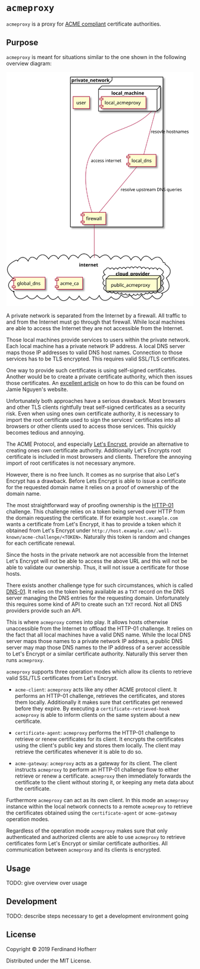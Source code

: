 # `acmeproxy`

`acmeproxy` is a proxy for [ACME
compliant](https://tools.ietf.org/html/rfc8555) certificate authorities.

## Purpose

`acmeproxy` is meant for situations similar to the one shown in the following
overview diagram:

![Overview](doc/img/overview.svg)

A private network is separated from the Internet by a firewall. All
traffic to and from the Internet must go through that firewall. While
local machines are able to access the Internet they are not accessible
from the Internet.

Those local machines provide services to users within the private
network. Each local machine has a private network IP address. A local
DNS server maps those IP addresses to valid DNS host names. Connection
to those services has to be TLS encrypted. This requires valid SSL/TLS
certificates.

One way to provide such certificates is using self-signed certificates.
Another would be to create a private certificate authority, which then
issues those certificates. An [excellent
article](https://jamielinux.com/docs/openssl-certificate-authority/index.html)
on how to do this can be found on Jamie Nguyen's website.

Unfortunately both approaches have a serious drawback. Most browsers and
other TLS clients rightfully treat self-signed certificates as
a security risk. Even when using ones own certificate authority, it is
necessary to import the root certificate used to sign the services'
certificates into all browsers or other clients used to access those
services. This quickly becomes tedious and annoying.

The ACME Protocol, and especially [Let's
Encrypt](https://letsencrypt.org/), provide an alternative to creating
ones own certificate authority. Additionally Let's Encrypts root
certificate is included in most browsers and clients. Therefore the
annoying import of root certificates is not necessary anymore.

However, there is no free lunch. It comes as no surprise that also Let's
Encrypt has a drawback. Before Lets Encrypt is able to issue
a certificate for the requested domain name it relies on a proof of
ownership of the domain name.

The most straightforward way of proofing ownership is the
[HTTP-01](https://letsencrypt.org/docs/challenge-types/) challenge. This
challenge relies on a token being served over HTTP from the domain
requesting the certificate. If for example `host.example.com` wants
a certificate from Let's Encrypt, it has to provide a token which it
obtained from Let's Encrypt under
`http://host.example.com/.well-known/acme-challenge/<TOKEN>`. Naturally
this token is random and changes for each certificate renewal.

Since the hosts in the private network are not accessible from the
Internet Let's Encrypt will not be able to access the above URL and this
will not be able to validate our ownership. Thus, it will not issue
a certificate for those hosts.

There exists another challenge type for such circumstances, which is
called [DNS-01](https://letsencrypt.org/docs/challenge-types/). It
relies on the token being available as a `TXT` record on the DNS server
managing the DNS entries for the requesting domain. Unfortunately this
requires some kind of API to create such an `TXT` record. Not all DNS
providers provide such an API.

This is where `acmeproxy` comes into play. It allows hosts otherwise
unaccessible from the Internet to offload the HTTP-01 challenge. It
relies on the fact that all local machines have a valid DNS name. While
the local DNS server maps those names to a private network IP address,
a public DNS server may map those DNS names to the IP address of
a server accessible to Let's Encrypt or a similar certificate authority.
Naturally this server then runs `acmeproxy`.

`acmeproxy` supports three operation modes which allow its clients to
retrieve valid SSL/TLS certificates from Let's Encrypt.

* `acme-client`: `acmeproxy` acts like any other ACME protocol client.
  It performs an HTTP-01 challenge, retrieves the certificates, and
  stores them locally. Additionally it makes sure that certificates get
  renewed before they expire. By executing
  a `certificate-retrieved-hook` `acmeproxy` is able to inform clients
  on the same system about a new certificate.

* `certificate-agent`: `acmeproxy` performs the HTTP-01 challenge to
  retrieve or renew certificates for its client. It encrypts the
  certificates using the client's public key and stores them locally.
  The client may retrieve the certificates whenever it is able to do so.

* `acme-gateway`: `acmeproxy` acts as a gateway for its client. The
  client instructs `acmeproxy` to perform an HTTP-01 challenge flow to
  either retrieve or renew a certificate. `acmeproxy` then immediately
  forwards the certificate to the client without storing it, or keeping
  any meta data about the certificate.

Furthermore `acmeproxy` can act as its own client. In this mode an
`acmeproxy` instance within the local network connects to a remote
`acmeproxy` to retrieve the certificates obtained using the
`certificate-agent` or `acme-gateway` operation modes.

Regardless of the operation mode `acmeproxy` makes sure that only
authenticated and authorized clients are able to use `acmeproxy` to
retrieve certificates form Let's Encrypt or similar certificate
authorities. All communication between `acmeproxy` and its clients is
encrypted.

## Usage

TODO: give overview over usage

## Development

TODO: describe steps necessary to get a development environment going

## License

Copyright © 2019 Ferdinand Hofherr

Distributed under the MIT License.
